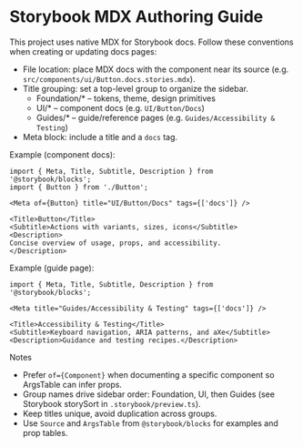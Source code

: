 # Storybook MDX Authoring Guide

This project uses native MDX for Storybook docs. Follow these conventions when creating or updating docs pages:

- File location: place MDX docs with the component near its source (e.g. `src/components/ui/Button.docs.stories.mdx`).
- Title grouping: set a top-level group to organize the sidebar.
  - Foundation/* – tokens, theme, design primitives
  - UI/* – component docs (e.g. `UI/Button/Docs`)
  - Guides/* – guide/reference pages (e.g. `Guides/Accessibility & Testing`)
- Meta block: include a title and a `docs` tag.

Example (component docs):

```mdx
import { Meta, Title, Subtitle, Description } from '@storybook/blocks';
import { Button } from './Button';

<Meta of={Button} title="UI/Button/Docs" tags={['docs']} />

<Title>Button</Title>
<Subtitle>Actions with variants, sizes, icons</Subtitle>
<Description>
Concise overview of usage, props, and accessibility.
</Description>
```

Example (guide page):

```mdx
import { Meta, Title, Subtitle, Description } from '@storybook/blocks';

<Meta title="Guides/Accessibility & Testing" tags={['docs']} />

<Title>Accessibility & Testing</Title>
<Subtitle>Keyboard navigation, ARIA patterns, and aXe</Subtitle>
<Description>Guidance and testing recipes.</Description>
```

Notes
- Prefer `of={Component}` when documenting a specific component so ArgsTable can infer props.
- Group names drive sidebar order: Foundation, UI, then Guides (see Storybook storySort in `.storybook/preview.ts`).
- Keep titles unique, avoid duplication across groups.
- Use `Source` and `ArgsTable` from `@storybook/blocks` for examples and prop tables.

